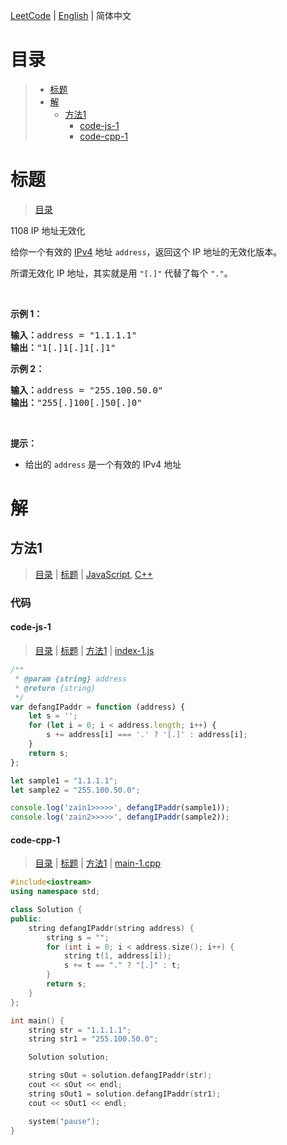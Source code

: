[LeetCode](../README.CN.md) | [English](./README.md) | 简体中文

# 目录

>- [标题](#标题)
>- [解](#解)
>    - [方法1](#方法1)
>        - [code-js-1](#code-js-1)
>        - [code-cpp-1](#code-cpp-1)

# 标题

>[目录](#目录)

1108&nbsp;IP 地址无效化

<p>给你一个有效的 <a href="https://baike.baidu.com/item/IPv4" target="_blank">IPv4</a> 地址&nbsp;<code>address</code>，返回这个 IP 地址的无效化版本。</p>

<p>所谓无效化&nbsp;IP 地址，其实就是用&nbsp;<code>&quot;[.]&quot;</code>&nbsp;代替了每个 <code>&quot;.&quot;</code>。</p>

<p>&nbsp;</p>

<p><strong>示例 1：</strong></p>

<pre><strong>输入：</strong>address = &quot;1.1.1.1&quot;
<strong>输出：</strong>&quot;1[.]1[.]1[.]1&quot;
</pre>

<p><strong>示例 2：</strong></p>

<pre><strong>输入：</strong>address = &quot;255.100.50.0&quot;
<strong>输出：</strong>&quot;255[.]100[.]50[.]0&quot;
</pre>

<p>&nbsp;</p>

<p><strong>提示：</strong></p>

<ul>
	<li>给出的&nbsp;<code>address</code>&nbsp;是一个有效的 IPv4 地址</li>
</ul>


# 解

## 方法1

>[目录](#目录) | [标题](#标题) | [JavaScript](#code-js-1), [C++](#code-cpp-1)

### 代码

#### code-js-1

>[目录](#目录) | [标题](#标题) | [方法1](#方法1) | [index-1.js](./index-1.js "index-1.js")

```JavaScript
/**
 * @param {string} address
 * @return {string}
 */
var defangIPaddr = function (address) {
    let s = '';
    for (let i = 0; i < address.length; i++) {
        s += address[i] === '.' ? '[.]' : address[i];
    }
    return s;
};

let sample1 = "1.1.1.1";
let sample2 = "255.100.50.0";

console.log('zain1>>>>>', defangIPaddr(sample1));
console.log('zain2>>>>>', defangIPaddr(sample2));

```

#### code-cpp-1

>[目录](#目录) | [标题](#标题) | [方法1](#方法1) | [main-1.cpp](./main-1.cpp "main-1.cpp")

```C++
#include<iostream>
using namespace std;

class Solution {
public:
    string defangIPaddr(string address) {
        string s = "";
        for (int i = 0; i < address.size(); i++) {
            string t(1, address[i]);
            s += t == "." ? "[.]" : t;
        }
        return s;
    }
};

int main() {
    string str = "1.1.1.1";
    string str1 = "255.100.50.0";

    Solution solution;

    string sOut = solution.defangIPaddr(str);
    cout << sOut << endl;
    string sOut1 = solution.defangIPaddr(str1);
    cout << sOut1 << endl;

    system("pause");
}
```

